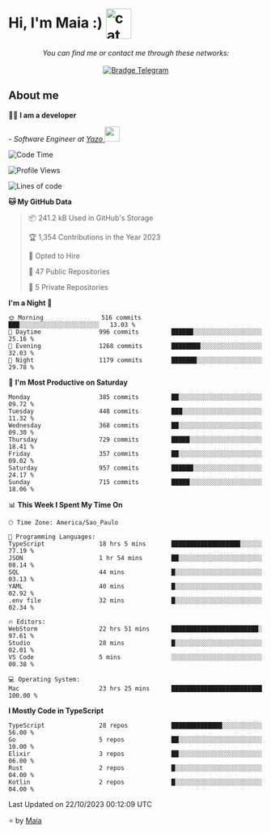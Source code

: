 <h1 align="left">Hi, I'm Maia :) 
<img src="https://emojis.slackmojis.com/emojis/images/1643509834/36299/black-cat.gif?1643509834" width="50" height="60" align="center"  alt="cat"/>
</h1>

<p align="center">
    <i>You can find me or contact me through these networks:</i>
    <br/><br/>
    <a href="https://t.me/mrootx" target="_blank">
        <img src="https://img.shields.io/badge/-Telegram-2CA5E0?logo=telegram&style=flat&logoColor=white" alt="Bradge Telegram" />
    </a>
</p>

## About me

:technologist: <strong>I am a developer</strong> <br>

<p><em> - Software Engineer at <a href="[https://pdasolucoes.com.br](https://yazo.com.br/)">Yazo
</a><img src="https://media.giphy.com/media/WUlplcMpOCEmTGBtBW/giphy.gif" width="30"> 
</em></p>

<!--START_SECTION:waka-->
![Code Time](http://img.shields.io/badge/Code%20Time-3%2C343%20hrs%2056%20mins-blue)

![Profile Views](http://img.shields.io/badge/Profile%20Views-417-blue)

![Lines of code](https://img.shields.io/badge/From%20Hello%20World%20I%27ve%20Written-975.3%20thousand%20lines%20of%20code-blue)

**🐱 My GitHub Data** 

> 📦 241.2 kB Used in GitHub's Storage 
 > 
> 🏆 1,354 Contributions in the Year 2023
 > 
> 💼 Opted to Hire
 > 
> 📜 47 Public Repositories 
 > 
> 🔑 5 Private Repositories 
 > 
**I'm a Night 🦉** 

```text
🌞 Morning                516 commits         ███░░░░░░░░░░░░░░░░░░░░░░   13.03 % 
🌆 Daytime                996 commits         ██████░░░░░░░░░░░░░░░░░░░   25.16 % 
🌃 Evening                1268 commits        ████████░░░░░░░░░░░░░░░░░   32.03 % 
🌙 Night                  1179 commits        ███████░░░░░░░░░░░░░░░░░░   29.78 % 
```
📅 **I'm Most Productive on Saturday** 

```text
Monday                   385 commits         ██░░░░░░░░░░░░░░░░░░░░░░░   09.72 % 
Tuesday                  448 commits         ███░░░░░░░░░░░░░░░░░░░░░░   11.32 % 
Wednesday                368 commits         ██░░░░░░░░░░░░░░░░░░░░░░░   09.30 % 
Thursday                 729 commits         █████░░░░░░░░░░░░░░░░░░░░   18.41 % 
Friday                   357 commits         ██░░░░░░░░░░░░░░░░░░░░░░░   09.02 % 
Saturday                 957 commits         ██████░░░░░░░░░░░░░░░░░░░   24.17 % 
Sunday                   715 commits         █████░░░░░░░░░░░░░░░░░░░░   18.06 % 
```


📊 **This Week I Spent My Time On** 

```text
🕑︎ Time Zone: America/Sao_Paulo

💬 Programming Languages: 
TypeScript               18 hrs 5 mins       ███████████████████░░░░░░   77.19 % 
JSON                     1 hr 54 mins        ██░░░░░░░░░░░░░░░░░░░░░░░   08.14 % 
SQL                      44 mins             █░░░░░░░░░░░░░░░░░░░░░░░░   03.13 % 
YAML                     40 mins             █░░░░░░░░░░░░░░░░░░░░░░░░   02.92 % 
.env file                32 mins             █░░░░░░░░░░░░░░░░░░░░░░░░   02.34 % 

🔥 Editors: 
WebStorm                 22 hrs 51 mins      ████████████████████████░   97.61 % 
Studio                   28 mins             █░░░░░░░░░░░░░░░░░░░░░░░░   02.01 % 
VS Code                  5 mins              ░░░░░░░░░░░░░░░░░░░░░░░░░   00.38 % 

💻 Operating System: 
Mac                      23 hrs 25 mins      █████████████████████████   100.00 % 
```

**I Mostly Code in TypeScript** 

```text
TypeScript               28 repos            ██████████████░░░░░░░░░░░   56.00 % 
Go                       5 repos             ██░░░░░░░░░░░░░░░░░░░░░░░   10.00 % 
Elixir                   3 repos             ██░░░░░░░░░░░░░░░░░░░░░░░   06.00 % 
Rust                     2 repos             █░░░░░░░░░░░░░░░░░░░░░░░░   04.00 % 
Kotlin                   2 repos             █░░░░░░░░░░░░░░░░░░░░░░░░   04.00 % 
```




 Last Updated on 22/10/2023 00:12:09 UTC
<!--END_SECTION:waka-->

⭐️ by [Maia](https://github.com/gabrielmaialva33/)


